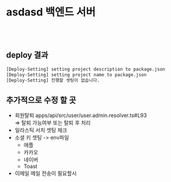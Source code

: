 
# asdasd 백엔드 서버
<br />
<br />

## deploy 결과
``` bash
[Deploy-Setting] setting project description to package.json 
[Deploy-Setting] setting project name to package.json 
[Deploy-Setting] 진행할 셋팅이 없습니다. 
```
## 추가적으로 수정 할 곳
- 회원탈퇴
apps/api/src/user/user.admin.resolver.ts#L93  
=> 탈퇴 가능여부 또는 탈퇴 후 처리
- 일라스틱 서치 셋팅 체크
- 소셜 키 셋팅 -> env파일
    - 애플
    - 카카오
    - 네이버
    - Toast
- 이메일
메일 전송이 필요할시      
